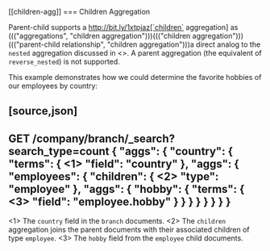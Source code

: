 [[children-agg]]
=== Children Aggregation

Parent-child supports a
http://bit.ly/1xtpjaz[`children` aggregation]  as ((("aggregations", "children aggregation")))((("children aggregation")))((("parent-child relationship", "children aggregation")))a direct analog to the `nested` aggregation discussed in
<<nested-aggregation>>.  A parent aggregation (the equivalent of
`reverse_nested`) is not supported.

This example demonstrates how we could determine the favorite hobbies of our
employees by country:

[source,json]
-------------------------
GET /company/branch/_search?search_type=count
{
  "aggs": {
    "country": {
      "terms": { <1>
        "field": "country"
      },
      "aggs": {
        "employees": {
          "children": { <2>
            "type": "employee"
          },
          "aggs": {
            "hobby": {
              "terms": { <3>
                "field": "employee.hobby"
              }
            }
          }
        }
      }
    }
  }
}
-------------------------
<1> The `country` field in the `branch` documents.
<2> The `children` aggregation joins the parent documents with
    their associated children of type `employee`.
<3> The `hobby` field from the `employee` child documents.

